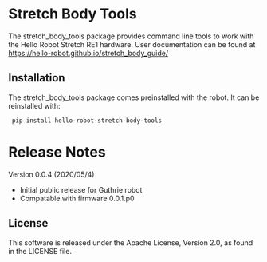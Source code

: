 # Stretch Body Tools
The stretch_body_tools package provides command line tools to work with the Hello Robot Stretch RE1 hardware. User documentation can be found at https://hello-robot.github.io/stretch_body_guide/


## Installation
The stretch_body_tools package comes preinstalled with the robot. It can be reinstalled with:

```
 pip install hello-robot-stretch-body-tools
```

# Release Notes
Version 0.0.4 (2020/05/4)
* Initial public release for Guthrie robot
* Compatable with firmware 0.0.1.p0
## License

This software is released under the Apache License, Version 2.0, as found in the LICENSE file.